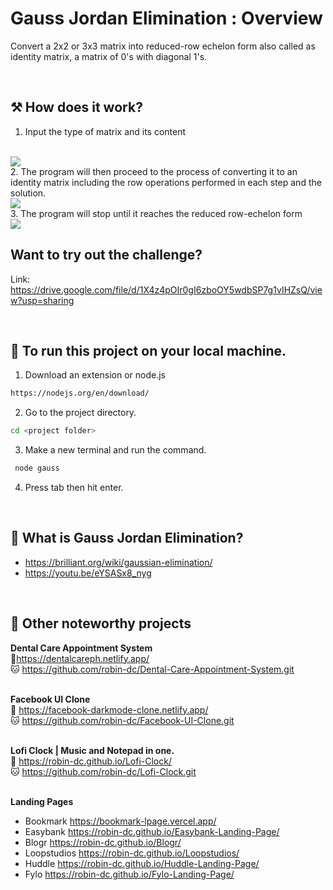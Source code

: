 # Gauss Jordan Elimination : Overview
Convert a 2x2 or 3x3 matrix into reduced-row echelon form also called as identity matrix, a matrix of 0&#39;s with diagonal 1&#39;s.

<br>

## ⚒ How does it work?

1. Input the type of matrix and its content
<br>
<img src='https://github.com/robin-dc/Gauss-Jordan-Elimination/blob/main/gauss_Step1.png'>
<br>
2. The program will then proceed to the process of converting it to an identity matrix including the row operations performed in each step and the solution.
<br>
<img src='https://github.com/robin-dc/Gauss-Jordan-Elimination/blob/main/gauss_Step2.png'>
<br>
3. The program will stop until it reaches the reduced row-echelon form 
<br>
<img src='https://github.com/robin-dc/Gauss-Jordan-Elimination/blob/main/gauss_Step3.png'>
<br>

## Want to try out the challenge?

Link: https://drive.google.com/file/d/1X4z4pOIr0gI6zboOY5wdbSP7g1vIHZsQ/view?usp=sharing

<br>


## 🚀 To run this project on your local machine.

1. Download an extension or node.js
```sh
https://nodejs.org/en/download/
```
2. Go to the project directory.
```sh
cd <project folder>
```
3. Make a new terminal and run the command.
```sh
 node gauss
 ```
4. Press tab then hit enter.

<br>

## 📍 What is Gauss Jordan Elimination?
- https://brilliant.org/wiki/gaussian-elimination/
- https://youtu.be/eYSASx8_nyg

<br>

## 📝 Other noteworthy projects

<strong>Dental Care Appointment System</strong><br>
🔗https://dentalcareph.netlify.app/ <br>
🐱 https://github.com/robin-dc/Dental-Care-Appointment-System.git<br><br>

<strong>Facebook UI Clone</strong><br>
🔗 https://facebook-darkmode-clone.netlify.app/<br>
🐱 https://github.com/robin-dc/Facebook-UI-Clone.git<br><br>

<strong>Lofi Clock | Music and Notepad in one.</strong><br>
🔗 https://robin-dc.github.io/Lofi-Clock/<br>
🐱 https://github.com/robin-dc/Lofi-Clock.git<br><br>

<strong>Landing Pages</strong><br>
- Bookmark https://bookmark-lpage.vercel.app/ <br>
- Easybank https://robin-dc.github.io/Easybank-Landing-Page/ <br>
- Blogr https://robin-dc.github.io/Blogr/ <br>
- Loopstudios https://robin-dc.github.io/Loopstudios/ <br>
- Huddle https://robin-dc.github.io/Huddle-Landing-Page/ <br>
- Fylo https://robin-dc.github.io/Fylo-Landing-Page/ <br>
